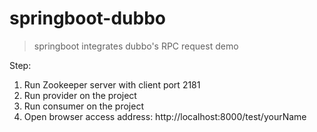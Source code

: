 # springboot-dubbo

> springboot integrates dubbo's RPC request demo

Step:

1. Run Zookeeper server with client port 2181
2. Run provider on the project
3. Run consumer on the project
4. Open browser access address: http://localhost:8000/test/yourName
